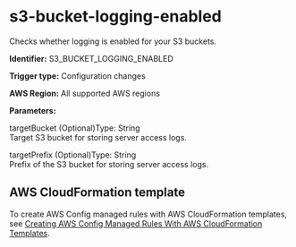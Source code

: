 # s3\-bucket\-logging\-enabled<a name="s3-bucket-logging-enabled"></a>

Checks whether logging is enabled for your S3 buckets\. 

**Identifier:** S3\_BUCKET\_LOGGING\_ENABLED

**Trigger type:** Configuration changes

**AWS Region:** All supported AWS regions

**Parameters:**

targetBucket \(Optional\)Type: String  
Target S3 bucket for storing server access logs\.

targetPrefix \(Optional\)Type: String  
Prefix of the S3 bucket for storing server access logs\.

## AWS CloudFormation template<a name="w29aac11c33c17b7d311c15"></a>

To create AWS Config managed rules with AWS CloudFormation templates, see [Creating AWS Config Managed Rules With AWS CloudFormation Templates](aws-config-managed-rules-cloudformation-templates.md)\.